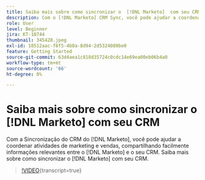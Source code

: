 ```yaml
---
title: Saiba mais sobre como sincronizar o  [!DNL Marketo]  com seu CRM
description: Com o [!DNL Marketo] CRM Sync, você pode ajudar a coordenar atividades de marketing e vendas, compartilhando facilmente informações relevantes entre o [!DNL Marketo] e seu CRM. Saiba mais sobre como sincronizar o  [!DNL Marketo]  com seu CRM.
role: User
level: Beginner
jira: KT-10744
thumbnail: 345428.jpeg
exl-id: 18512aac-f8f5-4b8a-8d94-2d5324089be0
feature: Getting Started
source-git-commit: 63d4aea1c818d35724c0cdc14e69ea00eb06b4a0
workflow-type: tm+mt
source-wordcount: '66'
ht-degree: 0%

---
```


# Saiba mais sobre como sincronizar o [!DNL Marketo] com seu CRM

Com a Sincronização do CRM do [!DNL Marketo], você pode ajudar a coordenar atividades de marketing e vendas, compartilhando facilmente informações relevantes entre o [!DNL Marketo] e o seu CRM. Saiba mais sobre como sincronizar o [!DNL Marketo] com seu CRM.

>[!VIDEO](https://video.tv.adobe.com/v/345428/?quality=12&learn=on){transcript=true}

